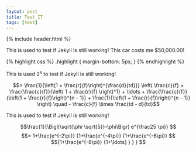 ```yaml
---
layout: post
title: Test IT
tags: [test]
---
```


{% include header.html %}

This is used to test if Jekyll is still working! This car costs me $50,000.00!

{% highlight css %}
.highlight {
  margin-bottom: 5px;
}
{% endhighlight %}

This is used $2^{x}$ to test if Jekyll is still working!

$$= \frac{1}{\left(1 + \frac{r}{f}\right)^{\frac{d}{td}}} \left( \frac{c}{f} + \frac{\frac{c}{f}}{\left( 1 + \frac{r}{f} \right)^1} + \ldots + \frac{\frac{c}{f}}{\left(1 + \frac{r}{f}\right)^{n - 1}} + \frac{1}{\left(1 + \frac{r}{f}\right)^{n - 1}} \right) \quad - \frac{c}{f} \times \frac{td - d}{td}$$

This is used to test if Jekyll is still working!

$$\frac{1}{\Bigl(\sqrt{\phi \sqrt{5}}-\phi\Bigr) e^{\frac25 \pi}} $$
$$= 1+\frac{e^{-2\pi}} {1+\frac{e^{-4\pi}} {1+\frac{e^{-6\pi}} $$
    $${1+\frac{e^{-8\pi}} {1+\ldots} } } } $$

